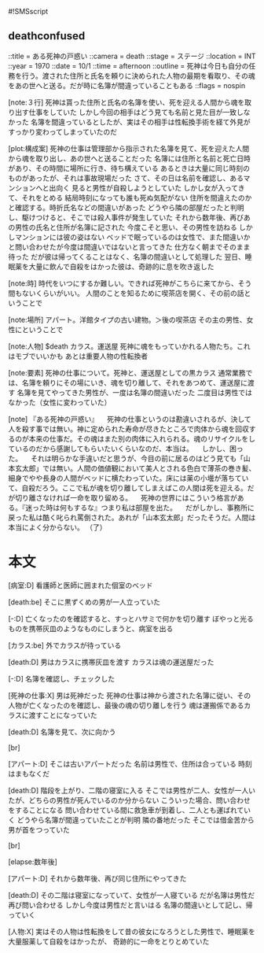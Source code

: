 #!SMSscript

## deathconfused

::title = ある死神の戸惑い
::camera = death
::stage = ステージ
::location = INT
::year = 1970
::date = 10/1
::time = afternoon
::outline = 死神は今日も自分の任務を行う。渡された住所と氏名を頼りに決められた人物の最期を看取り、その魂をあの世へと送る。だが時に名簿が間違っていることもある
::flags = nospin

[note:３行]
死神は貰った住所と氏名の名簿を使い、死を迎える人間から魂を取り出す仕事をしていた
しかし今回の相手はどう見ても名前と見た目が一致しなかった
名簿を間違っているとしたが、実はその相手は性転換手術を経て外見がすっかり変わってしまっていたのだ

[plot:構成案]
死神の仕事は管理部から指示された名簿を見て、死を迎えた人間から魂を取り出し、あの世へと送ることだった
名簿には住所と名前と死亡日時があり、その時間に場所に行き、待ち構えている
あるときは大量に同じ時刻のものがあったが、それは事故現場だった
さて、その日は名前を確認し、あるマンションへと出向く
見ると男性が自殺しようとしていた
しかし女が入ってきて、それをとめる
結局時刻になっても誰も死ぬ気配がない
住所を間違えたのかと確認する。時折氏名などの間違いがあった
どうやら隣の部屋だったと判明し、駆けつけると、そこでは殺人事件が発生していた
それから数年後、再びあの男性の氏名と住所が名簿に記された
今度こそと思い、その男性を訪ねる
しかしマンションには彼の姿はない
ベッドで眠っているのは女性で、また間違いかと問い合わせたが今度は間違いではないと言ってきた
仕方なく朝までそのまま待った
だが彼は帰ってくることはなく、名簿の間違いとして処理した
翌日、睡眠薬を大量に飲んで自殺をはかった彼は、奇跡的に息を吹き返した

[note:時]
時代をいつにするか難しい。できれば死神がこちらに来てから、そう間もないくらいがいい。
人間のことを知るために喫茶店を開く、その前の話ということで

[note:場所]
アパート。洋館タイプの古い建物。＞後の喫茶店
その主の男性、女性にということで

[note:人物]
$death
カラス。運送屋
死神に魂をもっていかれる人物たち。これはモブでいいかも
あとは重要人物の性転換者

[note:要素]
死神の仕事について。死神と、運送屋としての黒カラス
通常業務では、名簿を頼りにその場にいき、魂を切り離して、それをあつめて、運送屋に渡す
名簿を見てやってきた男性が、一度は名簿の間違いだった
二度目は男性ではなかった（女性に変わっていた）

[note]
『ある死神の戸惑い』
　死神の仕事というのは勘違いされるが、決して人を殺す事では無い。神に定められた寿命が尽きたところで肉体から魂を回収するのが本来の仕事だ。その魂はまた別の肉体に入れられる。魂のリサイクルをしているのだから感謝してもらいたいくらいなのだ、本当は。
　しかし、困った。
　それは明らかな手違いだと思うが、今目の前に居るのはどう見ても「山本玄太郎」では無い。人間の価値観において美人とされる色白で薄茶の巻き髪、細身でやや長身の人間がベッドに横たわっていた。床には薬の小壜が落ちていて、自殺だろう。ここで私が魂を切り離してしまえばこの人間は死を迎える。だが切り離さなければ一命を取り留める。
　死神の世界にはこういう格言がある。『迷った時は何もするな』つまり私は部屋を出た。
　だがしかし、事務所に戻った私は酷く叱られ罵倒された。あれが「山本玄太郎」だったそうだ。人間は本当によく分からない。
（了）


# 本文

[病室:D]
看護師と医師に囲まれた個室のベッド

[death:be]
そこに黒ずくめの男が一人立っていた

[-:D]
亡くなったのを確認すると、すっとハサミで何かを切り離す
ぼやっと光るものを携帯灰皿のようなものにしまうと、病室を出る

[カラス:be]
外でカラスが待っている

[death:D]
男はカラスに携帯灰皿を渡す
カラスは魂の運送屋だった

[-:D]
名簿を確認し、チェックした

[死神の仕事:X]
男は死神だった
死神の仕事は神から渡された名簿に従い、その人物が亡くなったのを確認し、最後の魂の切り離しを行う
魂は運搬係であるカラスに渡すことになっていた

[death:D]
名簿を見て、次に向かう

[br]

[アパート:D]
そこは古いアパートだった
名前は男性で、住所は合っている
時刻はまもなくだ

[death:D]
階段を上がり、二階の寝室に入る
そこでは男性が二人、女性が一人いたが、どちらの男性が死んでいるのか分からない
こういった場合、問い合わせをすることになる
問い合わせている間に救急車が到着し、二人とも運ばれていく
どうやら名簿が間違っていたことが判明
隣の番地だった
そこでは借金苦から男が首をつっていた

[br]

[elapse:数年後]

[アパート:D]
それから数年後、再び同じ住所にやってきた

[death:D]
その二階は寝室になっていて、女性が一人寝ている
だが名簿は男性だ
再び問い合わせる
しかし今度は男性だと言いはる
名簿の間違いとして記し、帰っていく

[人物:X]
実はその人物は性転換をして昔の彼女になろうとした男性で、睡眠薬を大量服薬して自殺をはかったが、
奇跡的に一命をとりとめていた
